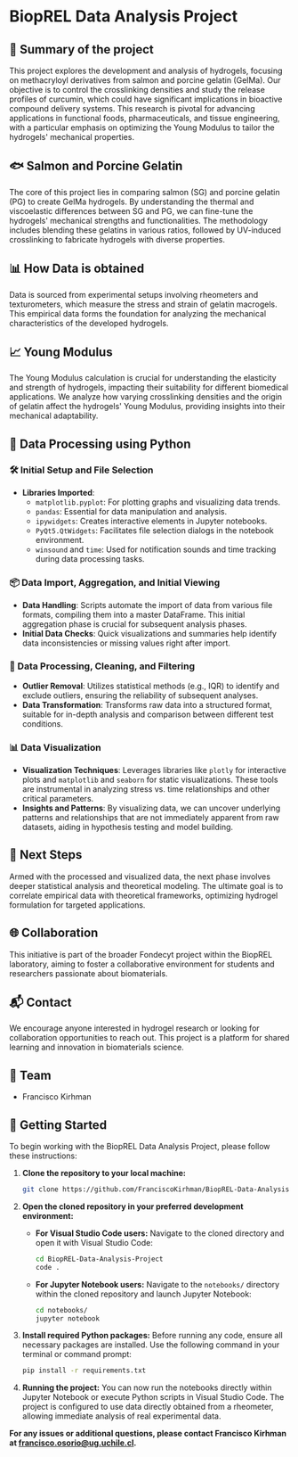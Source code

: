 # BiopREL Data Analysis Project

## 🎯 Summary of the project
This project explores the development and analysis of hydrogels, focusing on methacryloyl derivatives from salmon and porcine gelatin (GelMa). Our objective is to control the crosslinking densities and study the release profiles of curcumin, which could have significant implications in bioactive compound delivery systems. This research is pivotal for advancing applications in functional foods, pharmaceuticals, and tissue engineering, with a particular emphasis on optimizing the Young Modulus to tailor the hydrogels' mechanical properties.

## 🐟 Salmon and Porcine Gelatin
The core of this project lies in comparing salmon (SG) and porcine gelatin (PG) to create GelMa hydrogels. By understanding the thermal and viscoelastic differences between SG and PG, we can fine-tune the hydrogels' mechanical strengths and functionalities. The methodology includes blending these gelatins in various ratios, followed by UV-induced crosslinking to fabricate hydrogels with diverse properties.

## 📊 How Data is obtained
Data is sourced from experimental setups involving rheometers and texturometers, which measure the stress and strain of gelatin macrogels. This empirical data forms the foundation for analyzing the mechanical characteristics of the developed hydrogels.

## 📈 Young Modulus
The Young Modulus calculation is crucial for understanding the elasticity and strength of hydrogels, impacting their suitability for different biomedical applications. We analyze how varying crosslinking densities and the origin of gelatin affect the hydrogels' Young Modulus, providing insights into their mechanical adaptability.

## 🐍 Data Processing using Python

### 🛠 Initial Setup and File Selection
- **Libraries Imported**:
  - `matplotlib.pyplot`: For plotting graphs and visualizing data trends.
  - `pandas`: Essential for data manipulation and analysis.
  - `ipywidgets`: Creates interactive elements in Jupyter notebooks.
  - `PyQt5.QtWidgets`: Facilitates file selection dialogs in the notebook environment.
  - `winsound` and `time`: Used for notification sounds and time tracking during data processing tasks.

### 📦 Data Import, Aggregation, and Initial Viewing
- **Data Handling**: Scripts automate the import of data from various file formats, compiling them into a master DataFrame. This initial aggregation phase is crucial for subsequent analysis phases.
- **Initial Data Checks**: Quick visualizations and summaries help identify data inconsistencies or missing values right after import.

### 🔄 Data Processing, Cleaning, and Filtering
- **Outlier Removal**: Utilizes statistical methods (e.g., IQR) to identify and exclude outliers, ensuring the reliability of subsequent analyses.
- **Data Transformation**: Transforms raw data into a structured format, suitable for in-depth analysis and comparison between different test conditions.

### 📊 Data Visualization
- **Visualization Techniques**: Leverages libraries like `plotly` for interactive plots and `matplotlib` and `seaborn` for static visualizations. These tools are instrumental in analyzing stress vs. time relationships and other critical parameters.
- **Insights and Patterns**: By visualizing data, we can uncover underlying patterns and relationships that are not immediately apparent from raw datasets, aiding in hypothesis testing and model building.

## 🔄 Next Steps
Armed with the processed and visualized data, the next phase involves deeper statistical analysis and theoretical modeling. The ultimate goal is to correlate empirical data with theoretical frameworks, optimizing hydrogel formulation for targeted applications.

## 🌐 Collaboration
This initiative is part of the broader Fondecyt project within the BiopREL laboratory, aiming to foster a collaborative environment for students and researchers passionate about biomaterials.

## 📬 Contact
We encourage anyone interested in hydrogel research or looking for collaboration opportunities to reach out. This project is a platform for shared learning and innovation in biomaterials science.

## 👥 Team 
- Francisco Kirhman 

## 🚀 Getting Started

To begin working with the BiopREL Data Analysis Project, please follow these instructions:

1. **Clone the repository to your local machine:**
   ```bash
   git clone https://github.com/FranciscoKirhman/BiopREL-Data-Analysis-Project.git
   ```

2. **Open the cloned repository in your preferred development environment:**

   - **For Visual Studio Code users:**
     Navigate to the cloned directory and open it with Visual Studio Code:
     ```bash
     cd BiopREL-Data-Analysis-Project
     code .
     ```

   - **For Jupyter Notebook users:**
     Navigate to the `notebooks/` directory within the cloned repository and launch Jupyter Notebook:
     ```bash
     cd notebooks/
     jupyter notebook
     ```

3. **Install required Python packages:**
   Before running any code, ensure all necessary packages are installed. Use the following command in your terminal or command prompt:
   ```bash
   pip install -r requirements.txt
   ```

4. **Running the project:**
   You can now run the notebooks directly within Jupyter Notebook or execute Python scripts in Visual Studio Code. The project is configured to use data directly obtained from a rheometer, allowing immediate analysis of real experimental data.

**For any issues or additional questions, please contact Francisco Kirhman at [francisco.osorio@ug.uchile.cl](mailto:francisco.osorio@ug.uchile.cl).**
